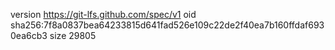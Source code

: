version https://git-lfs.github.com/spec/v1
oid sha256:7f8a0837bea64233815d641fad526e109c22de2f40ea7b160ffdaf6930ea6cb3
size 29805
